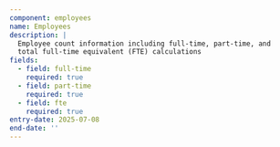 ```yaml
---
component: employees
name: Employees
description: |
  Employee count information including full-time, part-time, and 
  total full-time equivalent (FTE) calculations
fields:
  - field: full-time
    required: true
  - field: part-time
    required: true
  - field: fte
    required: true
entry-date: 2025-07-08
end-date: ''
---
```

